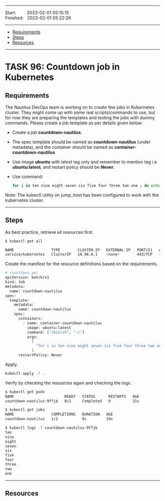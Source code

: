 
------------------------------

Start: &nbsp;&nbsp;&nbsp;&nbsp;&nbsp;&nbsp;&nbsp;&nbsp;2023-02-01 05:15:15  
Finished: &nbsp;&nbsp;2023-02-01 05:22:26

------------------------------

- [Requirements](#requirements)
- [Steps](#steps)
- [Resources](#resources)

------------------------------

# TASK 96: Countdown job in Kubernetes	

## Requirements

The Nautilus DevOps team is working on to create few jobs in Kubernetes cluster. They might come up with some real scripts/commands to use, but for now they are preparing the templates and testing the jobs with dummy commands. Please create a job template as per details given below:

- Create a job **countdown-nautilus**.

- The spec template should be named as **countdown-nautilus** (under metadata), and the container should be named as **container-countdown-nautilus**

- Use image **ubuntu** with latest tag only and remember to mention tag i.e **ubuntu:latest**, and restart policy should be **Never**.

- Use command:

    ```bash
    for i in ten nine eight seven six five four three two one ; do echo $i ; done 
    ```

Note: The kubectl utility on jump_host has been configured to work with the kubernetes cluster.

------------------------------

## Steps

As best practice, retrieve all resources first. 

```bash
$ kubectl get all 

NAME                 TYPE        CLUSTER-IP   EXTERNAL-IP   PORT(S)   AGE
service/kubernetes   ClusterIP   10.96.0.1    <none>        443/TCP   111m
```

Create the manifest for the resource definitions based on the requirements.

```bash
# countdown.yml
apiVersion: batch/v1
kind: Job
metadata:
  name: countdown-nautilus
spec:
  template:
    metadata:
      name: countdown-nautilus
    spec:
      containers:
        - name: container-countdown-nautilus
          image: ubuntu:latest
          command: ["/bin/sh", "-c"]
          args:
            [
              "for i in ten nine eight seven six five four three two one ; do echo $i ; done",
            ]
      restartPolicy: Never
```

Apply. 

```bash
kubectl apply -f .
```

Verify by checking the resources again and checking the logs.

```bash
$ kubectl get pods
NAME                       READY   STATUS      RESTARTS   AGE
countdown-nautilus-9ffjb   0/1     Completed   0          21s 
```
```bash
$ kubectl get jobs
NAME                 COMPLETIONS   DURATION   AGE
countdown-nautilus   1/1           9s         39s 
```
```bash
$ kubectl logs -f countdown-nautilus-9ffjb
ten
nine
eight
seven
six
five
four
three
two
one 
```

------------------------------

## Resources